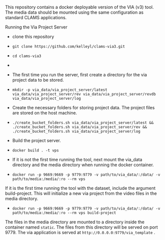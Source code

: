 This repository contains a docker deployable version of the VIA (v3) tool.
The media data should be mounted using the same configuration as standard CLAMS applications. 

Running the Via Project Server

- clone this repository

- ```git clone https://github.com/kelleyl/clams-via3.git```

- ```cd clams-via3```
- 
- The first time you run the server, first create a directory for the via project data to be stored. 
- ```mkdir -p via_data/via_project_server/latest via_data/via_project_server/rev via_data/via_project_server/revdb via_data/via_project_server/log```

- Create the necessary folders for storing project data. The project files are stored on the host machine.
- ```./create_bucket_folders.sh via_data/via_project_server/latest && ./create_bucket_folders.sh via_data/via_project_server/rev && ./create_bucket_folders.sh via_data/via_project_server/log```


- Build the project server.
- ```docker build . -t vps```

- If it is not the first time running the tool, next mount the via_data directory and the media directory when running the docker container. 
- ```docker run -p 9669:9669 -p 9779:9779 -v path/to/via_data/:/data/ -v path/to/media:/media/:ro --rm vps```

If it is the first time running the tool with the dataset, include the argument build-project. This will initialize a new via project from the video files in the media directory.
- ```docker run -p 9669:9669 -p 9779:9779 -v path/to/via_data/:/data/ -v path/to/media:/media/:ro --rm vps build-project ```

The files in the media directory are mounted to a directory inside the container named `static`. The files from this directory will be served on port 9779. The via application is served at ```http://0.0.0.0:9779/via_template``` . 
